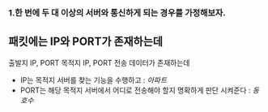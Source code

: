 
### 1.한 번에 두 대 이상의 서버와 통신하게 되는 경우를 가정해보자. 

## 패킷에는 IP와 PORT가 존재하는데

출발지 IP, PORT
목적지 IP, PORT
전송 데이터가 존재하는데 

- IP는 목적지 서버를 찾는 기능을 수행하고  : *아파트* 
- PORT는 해당 목적지 서버에서 어디로 전송해야 할지 명확하게 판단 시켜준다  : *동호수*  


